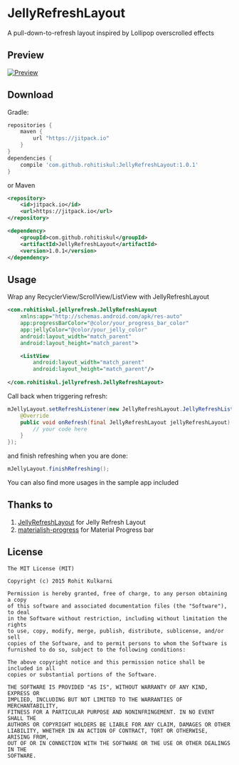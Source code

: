 # JellyRefreshLayout
A pull-down-to-refresh layout inspired by Lollipop overscrolled effects

Preview
--------
[![Preview](http://img.youtube.com/vi/mW7Y43dNpNM/0.jpg)](https://www.youtube.com/watch?v=mW7Y43dNpNM "Jelly preview")

Download
--------
Gradle:
```groovy
repositories {
    maven {
        url "https://jitpack.io"
    }
}
dependencies {
    compile 'com.github.rohitiskul:JellyRefreshLayout:1.0.1'
}
```
or Maven
```xml
<repository>
	<id>jitpack.io</id>
	<url>https://jitpack.io</url>
</repository>
```

```xml
<dependency>
    <groupId>com.github.rohitiskul</groupId>
    <artifactId>JellyRefreshLayout</artifactId>
    <version>1.0.1</version>
</dependency>
```

Usage
--------
Wrap any RecyclerView/ScrollView/ListView with JellyRefreshLayout

```xml
<com.rohitiskul.jellyrefresh.JellyRefreshLayout
    xmlns:app="http://schemas.android.com/apk/res-auto"
    app:progressBarColor="@color/your_progress_bar_color"
    app:jellyColor="@color/your_jelly_color"
    android:layout_width="match_parent"
    android:layout_height="match_parent">

    <ListView
        android:layout_width="match_parent"
        android:layout_height="match_parent"/>
    
</com.rohitiskul.jellyrefresh.JellyRefreshLayout>
```

Call back when triggering refresh:
```java
mJellyLayout.setRefreshListener(new JellyRefreshLayout.JellyRefreshListener() {
    @Override
    public void onRefresh(final JellyRefreshLayout jellyRefreshLayout) {
        // your code here
    }
});
```
and finish refreshing when you are done:
```java
mJellyLayout.finishRefreshing();
```

You can also find more usages in the sample app included

Thanks to
--------
1. [JellyRefreshLayout](https://github.com/allan1st/JellyRefreshLayout) for Jelly Refresh Layout
2. [materialish-progress](https://github.com/pnikosis/materialish-progress) for Material Progress bar 

License
--------
    The MIT License (MIT)

    Copyright (c) 2015 Rohit Kulkarni

    Permission is hereby granted, free of charge, to any person obtaining a copy
    of this software and associated documentation files (the "Software"), to deal
    in the Software without restriction, including without limitation the rights
    to use, copy, modify, merge, publish, distribute, sublicense, and/or sell
    copies of the Software, and to permit persons to whom the Software is
    furnished to do so, subject to the following conditions:

    The above copyright notice and this permission notice shall be included in all
    copies or substantial portions of the Software.

    THE SOFTWARE IS PROVIDED "AS IS", WITHOUT WARRANTY OF ANY KIND, EXPRESS OR
    IMPLIED, INCLUDING BUT NOT LIMITED TO THE WARRANTIES OF MERCHANTABILITY,
    FITNESS FOR A PARTICULAR PURPOSE AND NONINFRINGEMENT. IN NO EVENT SHALL THE
    AUTHORS OR COPYRIGHT HOLDERS BE LIABLE FOR ANY CLAIM, DAMAGES OR OTHER
    LIABILITY, WHETHER IN AN ACTION OF CONTRACT, TORT OR OTHERWISE, ARISING FROM,
    OUT OF OR IN CONNECTION WITH THE SOFTWARE OR THE USE OR OTHER DEALINGS IN THE
    SOFTWARE.
